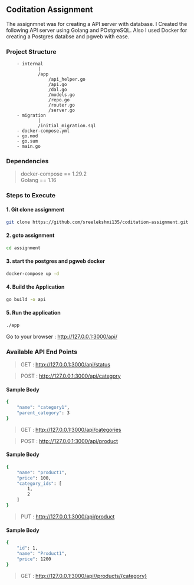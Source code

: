 ## Coditation Assignment

The assignmnet was for creating a API server with database. 
I Created the following API server using Golang and POstgreSQL. 
Also I used Docker for creating a Postgres databse and pgweb with ease.

### Project Structure
```
    - internal
            |
            /app
                /api_helper.go
                /api.go
                /dal.go
                /models.go
                /repo.go
                /router.go
                /server.go
    - migration
            |
            /initial_migration.sql
    - docker-compose.yml
    - go.mod
    - go.sum
    - main.go

```

### Dependencies
> docker-compose == 1.29.2 \
Golang == 1.16

### Steps to Execute 
#### 1. Git clone assignment 
```bash
git clone https://github.com/sreelekshmi135/coditation-assignment.git 
```
#### 2. goto assignment 
```bash
cd assignment
```
#### 3. start the postgres and pgweb docker 
```bash
docker-compose up -d
```
#### 4. Build the Application
```bash
go build -o api
```
#### 5. Run the application
```bash
./app
```

Go to your browser : http://127.0.0.1:3000/api/

### Available API End Points

> GET   : http://127.0.0.1:3000/api/status <br>

> POST  : http://127.0.0.1:3000/api/category
#### Sample Body
```bash
{
    "name": "category1",
    "parent_category": 3
}
```

> GET   : http://127.0.0.1:3000/api/categories <br>

> POST  : http://127.0.0.1:3000/api/product
#### Sample Body
```bash
{
    "name": "product1",
    "price": 100,
    "category_ids": [
        1,
        2
    ]
}
```
> PUT   : http://127.0.0.1:3000/api/product
#### Sample Body
```bash
{
    "id": 1,
    "name": "Product1",
    "price": 1200
}
```
> GET   : http://127.0.0.1:3000/api//products/{category}